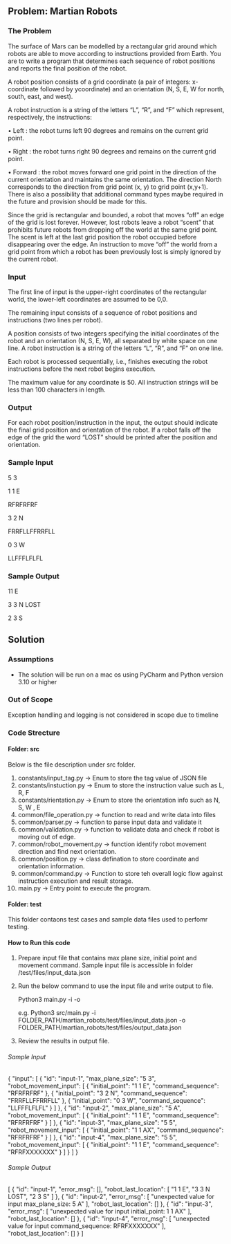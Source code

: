 ## Problem: Martian Robots 

### The Problem 

The surface of Mars can be modelled by a rectangular grid around which robots are able to move according to instructions provided from Earth. You are to write a program that determines each sequence of robot positions and reports the final position of the robot. 

A robot position consists of a grid coordinate (a pair of integers: x-coordinate followed by ycoordinate) and an orientation (N, S, E, W for north, south, east, and west). 

A robot instruction is a string of the letters “L”, “R”, and “F” which represent, respectively, the instructions: 

• Left : the robot turns left 90 degrees and remains on the current grid point. 

• Right : the robot turns right 90 degrees and remains on the current grid point. 

• Forward : the robot moves forward one grid point in the direction of the current orientation and maintains the same orientation. The direction North corresponds to the direction from grid point (x, y) to grid point (x,y+1). There is also a possibility that additional command types maybe required in the future and provision should be made for this. 

Since the grid is rectangular and bounded, a robot that moves “off” an edge of the grid is lost forever. However, lost robots leave a robot “scent” that prohibits future robots from dropping off the world at the same grid point. The scent is left at the last grid position the robot occupied before disappearing over the edge. An instruction to move “off” the world from a grid point from which a robot has been previously lost is simply ignored by the current robot.

### Input 

The first line of input is the upper-right coordinates of the rectangular world, the lower-left coordinates are assumed to be 0,0. 

The remaining input consists of a sequence of robot positions and instructions (two lines per robot). 

A position consists of two integers specifying the initial coordinates of the robot and an orientation (N, S, E, W), all separated by white space on one line. A robot instruction is a string of the letters “L”, “R”, and “F” on one line. 

Each robot is processed sequentially, i.e., finishes executing the robot instructions before the next robot begins execution. 

The maximum value for any coordinate is 50. All instruction strings will be less than 100 characters in length. 

### Output 

For each robot position/instruction in the input, the output should indicate the final grid position and orientation of the robot. If a robot falls off the edge of the grid the word “LOST” should be printed after the position and orientation. 

### Sample Input 

5 3 

1 1 E 

RFRFRFRF 

3 2 N 

FRRFLLFFRRFLL 

0 3 W 

LLFFFLFLFL 

### Sample Output 

11 E 

3 3 N LOST 

2 3 S

## Solution
### Assumptions
* The solution will be run on a mac os using PyCharm and Python version 3.10 or higher

### Out of Scope
Exception handling and logging is not considered in scope due to timeline


### Code Strecture

#### Folder: src 

Below is the file description under src folder. 
1. constants/input_tag.py -> Enum to store the tag value of JSON file
2. constants/instuction.py -> Enum to store the instruction value such as L, R, F
3. constants/rientation.py -> Enum to store the orientation info such as N, S, W , E
4. common/file_operation.py -> function to read and write data into files 
5. common/parser.py -> function to parse input data and validate it 
6. common/validation.py -> function to validate data and check if robot is moving out of edge. 
7. common/robot_movement.py -> function identify robot movement direction and find next orientation. 
8. common/position.py -> class defination to store coordinate and orientation information.
9. common/command.py -> Function to store teh overall logic flow against instruction execution and result storage.
10. main.py -> Entry point to execute the program. 


#### Folder: test 

This folder contaons test cases and sample data files used to perfomr testing. 

#### How to Run this code

1. Prepare input file that contains max plane size, initial point and movement command. 
   Sample input file is accessible in folder /test/files/input_data.json

2. Run the below command to use the input file and write output to file. 

    Python3 main.py -i <inputfile> -o <outputfile>

   e.g. 
   Python3  src/main.py -i FOLDER_PATH/martian_robots/test/files/input_data.json -o FOLDER_PATH/martian_robots/test/files/output_data.json

3. Review the results in output file. 

###### Sample Input
{
  "input": [
    {
      "id": "input-1",
      "max_plane_size": "5 3",
      "robot_movement_input": [
        {
          "initial_point": "1 1 E",
          "command_sequence": "RFRFRFRF"
        },
        {
          "initial_point": "3 2 N",
          "command_sequence": "FRRFLLFFRRFLL"
        },
        {
          "initial_point": "0 3 W",
          "command_sequence": "LLFFFLFLFL"
        }
      ]
    },
    {
      "id": "input-2",
      "max_plane_size": "5 A",
      "robot_movement_input": [
        {
          "initial_point": "1 1 E",
          "command_sequence": "RFRFRFRF"
        }
      ]
    },
    {
      "id": "input-3",
      "max_plane_size": "5 5",
      "robot_movement_input": [
        {
          "initial_point": "1 1 AX",
          "command_sequence": "RFRFRFRF"
        }
      ]
    },
    {
      "id": "input-4",
      "max_plane_size": "5 5",
      "robot_movement_input": [
        {
          "initial_point": "1 1 E",
          "command_sequence": "RFRFXXXXXXX"
        }
      ]
    }
  ]
}
###### Sample Output
[
   {
      "id": "input-1",
      "error_msg": [],
      "robot_last_location": [
         "1 1 E",
         "3 3 N LOST",
         "2 3 S"
      ]
   },
   {
      "id": "input-2",
      "error_msg": [
         "unexpected value for input max_plane_size: 5 A"
      ],
      "robot_last_location": []
   },
   {
      "id": "input-3",
      "error_msg": [
         "unexpected value for input initial_point: 1 1 AX"
      ],
      "robot_last_location": []
   },
   {
      "id": "input-4",
      "error_msg": [
         "unexpected value for input command_sequence: RFRFXXXXXXX"
      ],
      "robot_last_location": []
   }
]
